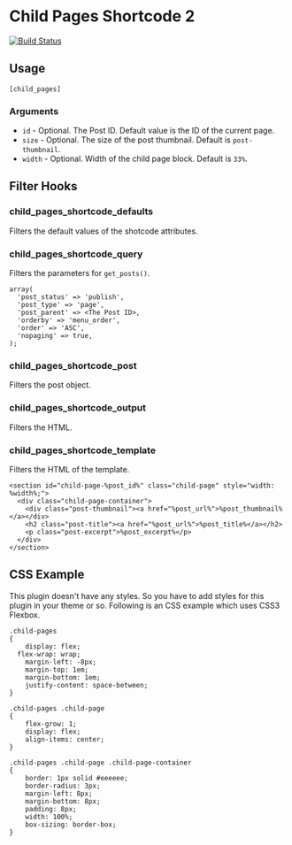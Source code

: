 # Child Pages Shortcode 2

[![Build Status](https://travis-ci.org/miya0001/miya-child-pages-shortcode.svg?branch=master)](https://travis-ci.org/miya0001/miya-child-pages-shortcode)

## Usage

```
[child_pages]
```

### Arguments

* `id` - Optional. The Post ID. Default value is the ID of the current page.
* `size` - Optional. The size of the post thumbnail. Default is `post-thumbnail`.
* `width` - Optional. Width of the child page block. Default is `33%`.

## Filter Hooks

### child_pages_shortcode_defaults

Filters the default values of the shotcode attributes.

### child_pages_shortcode_query

Filters the parameters for `get_posts()`.

```
array(
  'post_status' => 'publish',
  'post_type' => 'page',
  'post_parent' => <The Post ID>,
  'orderby' => 'menu_order',
  'order' => 'ASC',
  'nopaging' => true,
);
```

### child_pages_shortcode_post

Filters the post object.

### child_pages_shortcode_output

Filters the HTML.

### child_pages_shortcode_template

Filters the HTML of the template.

```
<section id="child-page-%post_id%" class="child-page" style="width: %width%;">
  <div class="child-page-container">
    <div class="post-thumbnail"><a href="%post_url%">%post_thumbnail%</a></div>
    <h2 class="post-title"><a href="%post_url%">%post_title%</a></h2>
    <p class="post-excerpt">%post_excerpt%</p>
  </div>
</section>
```

## CSS Example

This plugin doesn't have any styles. So you have to add styles for this plugin in your theme or so.
Following is an CSS example which uses CSS3 Flexbox.

```
.child-pages
{
	display: flex;
  flex-wrap: wrap;
	margin-left: -8px;
	margin-top: 1em;
	margin-bottom: 1em;
	justify-content: space-between;
}

.child-pages .child-page
{
	flex-grow: 1;
	display: flex;
	align-items: center;
}

.child-pages .child-page .child-page-container
{
	border: 1px solid #eeeeee;
	border-radius: 3px;
	margin-left: 8px;
	margin-bottom: 8px;
	padding: 8px;
	width: 100%;
	box-sizing: border-box;
}
```
